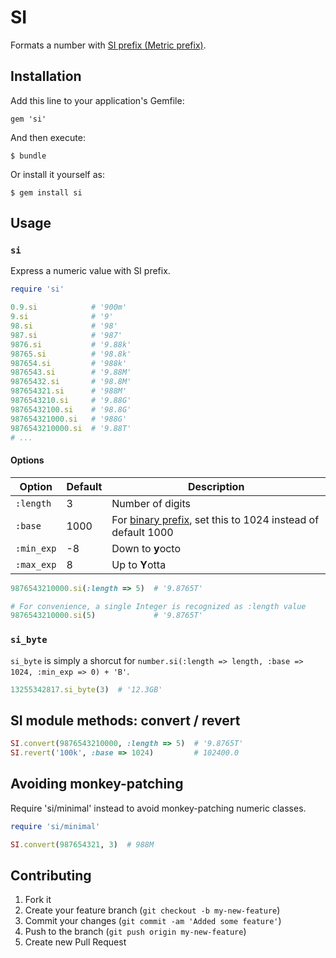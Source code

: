 # SI

Formats a number with [SI prefix (Metric prefix)](http://en.wikipedia.org/wiki/SI_prefix).

## Installation

Add this line to your application's Gemfile:

    gem 'si'

And then execute:

    $ bundle

Or install it yourself as:

    $ gem install si

## Usage

### `si`

Express a numeric value with SI prefix.

```ruby
require 'si'

0.9.si            # '900m'
9.si              # '9'
98.si             # '98'
987.si            # '987'
9876.si           # '9.88k'
98765.si          # '98.8k'
987654.si         # '988k'
9876543.si        # '9.88M'
98765432.si       # '98.8M'
987654321.si      # '988M'
9876543210.si     # '9.88G'
98765432100.si    # '98.8G'
987654321000.si   # '988G'
9876543210000.si  # '9.88T'
# ...

```

#### Options

| Option     | Default | Description                                                                                               |
|------------|---------|-----------------------------------------------------------------------------------------------------------|
| `:length`  |       3 | Number of digits                                                                                          |
| `:base`    |    1000 | For [binary prefix](http://en.wikipedia.org/wiki/Binary_prefix), set this to 1024 instead of default 1000 |
| `:min_exp` |      -8 | Down to <strong>y</strong>octo                                                                            |
| `:max_exp` |       8 | Up to <strong>Y</strong>otta                                                                              |

```ruby
9876543210000.si(:length => 5)  # '9.8765T'

# For convenience, a single Integer is recognized as :length value
9876543210000.si(5)             # '9.8765T'
```

### `si_byte`

`si_byte` is simply a shorcut for `number.si(:length => length, :base => 1024, :min_exp => 0) + 'B'`.

```ruby
13255342817.si_byte(3)  # '12.3GB'
```

## SI module methods: convert / revert

```ruby
SI.convert(9876543210000, :length => 5)  # '9.8765T'
SI.revert('100k', :base => 1024)         # 102400.0
```

## Avoiding monkey-patching

Require 'si/minimal' instead to avoid monkey-patching numeric classes.

```ruby
require 'si/minimal'

SI.convert(987654321, 3)  # 988M
```

## Contributing

1. Fork it
2. Create your feature branch (`git checkout -b my-new-feature`)
3. Commit your changes (`git commit -am 'Added some feature'`)
4. Push to the branch (`git push origin my-new-feature`)
5. Create new Pull Request
